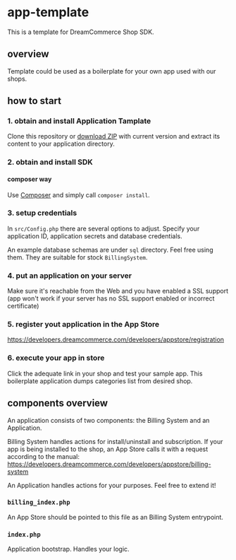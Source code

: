 app-template
============

This is a template for DreamCommerce Shop SDK.

## overview

Template could be used as a boilerplate for your own app used with our shops.



## how to start

### 1. obtain and install Application Tamplate

Clone this repository or [download ZIP](https://github.com/dreamcommerce/app-template/archive/master.zip) with current version and extract its content to your application directory.

### 2. obtain and install SDK

#### composer way

Use [Composer](http://getcomposer.org) and simply call ``composer install``.

### 3. setup credentials

In ``src/Config.php`` there are several options to adjust. Specify your application ID, application secrets and database credentials.

An example database schemas are under ``sql`` directory. Feel free using them. They are suitable for stock ``BillingSystem``.

### 4. put an application on your server

Make sure it's reachable from the Web and you have enabled a SSL support (app won't work if your server has no SSL support enabled or incorrect certificate)

### 5. register yout application in the App Store

https://developers.dreamcommerce.com/developers/appstore/registration

### 6. execute your app in store

Click the adequate link in your shop and test your sample app. This boilerplate application dumps categories list from desired shop.

## components overview

An application consists of two components: the Billing System and an Application.

Billing System handles actions for install/uninstall and subscription. If your app is being installed to the shop, an App Store calls it with a request according to the manual: https://developers.dreamcommerce.com/developers/appstore/billing-system

An Application handles actions for your purposes. Feel free to extend it!

### ``billing_index.php``

An App Store should be pointed to this file as an Billing System entrypoint.

### ``index.php``

Application bootstrap. Handles your logic.
